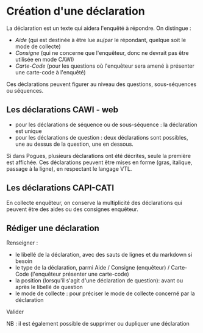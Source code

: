 # Création d'une déclaration

La déclaration est un texte qui aidera l'enquêté à répondre. 
On distingue :

- _Aide_ (qui est destinée à être lue au/par le répondant, quelque soit le mode de collecte)
- _Consigne_ (qui ne concerne que l'enquêteur, donc ne devrait pas être utilisée en mode CAWI)
- _Carte-Code_ (pour les questions où l'enquêteur sera amené à présenter une carte-code à l'enquêté)

Ces déclarations peuvent figurer au niveau des questions, sous-séquences ou séquences.

## Les déclarations CAWI - web
- pour les déclarations de séquence ou de sous-séquence : la déclaration est unique
- pour les déclarations de question : deux déclarations sont possibles, une au dessus de la question, une en dessous.

Si dans Pogues, plusieurs déclarations ont été décrites, seule la première est affichée.
Ces déclarations peuvent être mises en forme (gras, italique, passage à la ligne), en respectant le langage VTL.


## Les déclarations CAPI-CATI
En collecte enquêteur, on conserve la multiplicité des déclarations qui peuvent être des aides ou des consignes enquêteur.


## Rédiger une déclaration 

Renseigner :

- le libellé de la déclaration, avec des sauts de lignes et du markdown si besoin
- le type de la déclaration, parmi Aide / Consigne (enquêteur) / Carte-Code (l'enquêteur présenter une carte-code)
- la position (lorsqu'il s'agit d'une déclaration de question): avant ou après le libellé de question
- le mode de collecte : pour préciser le mode de collecte concerné par la déclaration

Valider

NB : il est également possible de supprimer ou dupliquer une déclaration
